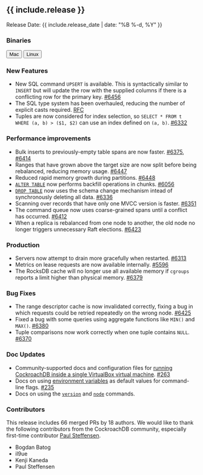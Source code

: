 <h2 id="{{ include.release | slugify }}">{{ include.release }}</h2>

Release Date: {{ include.release_date | date: "%B %-d, %Y" }}

<h3 id="beta-20160505-binaries">Binaries</h3>

<div id="os-tabs" class="clearfix">
    <a href="https://binaries.cockroachdb.com/cockroach-beta-20160505.darwin-10.9-amd64.tgz"><button id="mac" data-eventcategory="mac-binary-release-notes">Mac</button></a>
    <a href="https://binaries.cockroachdb.com/cockroach-beta-20160505.linux-amd64.tgz"><button id="linux" data-eventcategory="linux-binary-release-notes">Linux</button></a>
</div>

<h3 id="beta-20160505-new-features">New Features</h3>

* New SQL command `UPSERT` is available. This is syntactically similar
  to `INSERT` but will update the row with the supplied columns if
  there is a conflicting row for the primary key.
  [#6456](https://github.com/cockroachdb/cockroach/pull/6456)
* The SQL type system has been overhauled, reducing the number of
  explicit casts required.
  [RFC](https://github.com/cockroachdb/cockroach/blob/master/docs/RFCS/20160203_typing.md)
* Tuples are now considered for index selection, so `SELECT * FROM t
  WHERE (a, b) > ($1, $2)` can use an index defined on `(a, b)`.
  [#6332](https://github.com/cockroachdb/cockroach/pull/6332)

<h3 id="beta-20160505-performance-improvements">Performance improvements</h3>

* Bulk inserts to previously-empty table spans are now faster.
  [#6375](https://github.com/cockroachdb/cockroach/pull/6375),
  [#6414](https://github.com/cockroachdb/cockroach/pull/6414)
* Ranges that have grown above the target size are now split before
  being rebalanced, reducing memory usage.
  [#6447](https://github.com/cockroachdb/cockroach/pull/6447)
* Reduced rapid memory growth during partitions.
  [#6448](https://github.com/cockroachdb/cockroach/pull/6448)
* [`ALTER TABLE`](../v1.0/alter-table.html) now performs backfill operations in chunks.
  [#6056](https://github.com/cockroachdb/cockroach/pull/6056)
* [`DROP TABLE`](../v1.0/drop-table.html) now uses the schema change mechanism intead of
  synchronously deleting all data.
  [#6336](https://github.com/cockroachdb/cockroach/pull/6336)
* Scanning over records that have only one MVCC version is faster.
  [#6351](https://github.com/cockroachdb/cockroach/pull/6351)
* The command queue now uses coarse-grained spans until a conflict has
  occurred.
  [#6412](https://github.com/cockroachdb/cockroach/pull/6412)
* When a replica is rebalanced from one node to another, the old node
  no longer triggers unnecessary Raft elections.
  [#6423](https://github.com/cockroachdb/cockroach/pull/6423)

<h3 id="beta-20160505-production">Production</h3>

* Servers now attempt to drain more gracefully when restarted.
  [#6313](https://github.com/cockroachdb/cockroach/pull/6313)
* Metrics on lease requests are now available internally.
  [#5596](https://github.com/cockroachdb/cockroach/pull/5596)
* The RocksDB cache will no longer use all available memory if
  `cgroups` reports a limit higher than physical memory.
  [#6379](https://github.com/cockroachdb/cockroach/pull/6379)

<h3 id="beta-20160505-bug-fixes">Bug Fixes</h3>

* The range descriptor cache is now invalidated correctly, fixing a
  bug in which requests could be retried repeatedly on the wrong node.
  [#6425](https://github.com/cockroachdb/cockroach/pull/6425)
* Fixed a bug with some queries using aggregate functions like `MIN()`
  and `MAX()`. [#6380](https://github.com/cockroachdb/cockroach/pull/6380)
* Tuple comparisons now work correctly when one tuple contains `NULL`.
  [#6370](https://github.com/cockroachdb/cockroach/pull/6370)

<h3 id="beta-20160505-doc-updates">Doc Updates</h3>

* Community-supported docs and configuration files for [running CockroachDB inside a single VirtualBox virtual machine](http://uptimedba.github.io/cockroach-vb-single/cockroach-vb-single/home.html). [#263](https://github.com/cockroachdb/docs/pull/263)
* Docs on using [environment variables](../v1.0/cockroach-commands.html#environment-variables) as default values for command-line flags. [#235](https://github.com/cockroachdb/docs/pull/235)
* Docs on using the [`version`](../v1.0/view-version-details.html) and [`node`](../v1.0/view-node-details.html) commands.

<h3 id="beta-20160505-contributors">Contributors</h3>

This release includes 66 merged PRs by 18 authors. We would like to
thank the following contributors from the CockroachDB community, especially first-time contributor [Paul Steffensen](https://github.com/uptimeDBA).

* Bogdan Batog
* il9ue
* Kenji Kaneda
* Paul Steffensen
